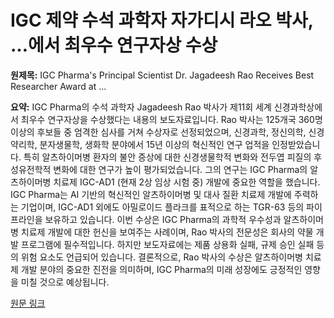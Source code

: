 # IGC 제약 수석 과학자 자가디시 라오 박사, …에서 최우수 연구자상 수상

**원제목:** IGC Pharma's Principal Scientist Dr. Jagadeesh Rao Receives Best Researcher Award at ...

**요약:** IGC Pharma의 수석 과학자 Jagadeesh Rao 박사가 제11회 세계 신경과학상에서 최우수 연구자상을 수상했다는 내용의 보도자료입니다.  Rao 박사는 125개국 360명 이상의 후보들 중 엄격한 심사를 거쳐 수상자로 선정되었으며, 신경과학, 정신의학, 신경약리학, 분자생물학, 생화학 분야에서 15년 이상의 혁신적인 연구 업적을 인정받았습니다.  특히 알츠하이머병 환자의 불안 증상에 대한 신경생물학적 변화와 전두엽 피질의 후성유전학적 변화에 대한 연구가 높이 평가되었습니다. 그의 연구는 IGC Pharma의 알츠하이머병 치료제 IGC-AD1 (현재 2상 임상 시험 중) 개발에 중요한 역할을 했습니다.  IGC Pharma는 AI 기반의 혁신적인 알츠하이머병 및 대사 질환 치료제 개발에 주력하는 기업이며, IGC-AD1 외에도 아밀로이드 플라크를 표적으로 하는 TGR-63 등의 파이프라인을 보유하고 있습니다.  이번 수상은 IGC Pharma의 과학적 우수성과 알츠하이머병 치료제 개발에 대한 헌신을 보여주는 사례이며, Rao 박사의 전문성은 회사의 약물 개발 프로그램에 필수적입니다.  하지만 보도자료에는 제품 상용화 실패, 규제 승인 실패 등의 위험 요소도 언급되어 있습니다.  결론적으로, Rao 박사의 수상은 알츠하이머병 치료제 개발 분야의 중요한 진전을 의미하며, IGC Pharma의 미래 성장에도 긍정적인 영향을 미칠 것으로 예상됩니다.

[원문 링크](https://www.morningstar.com/news/accesswire/1050545msn/igc-pharmas-principal-scientist-dr-jagadeesh-rao-receives-best-researcher-award-at-11th-annual-world-neuroscience-awards)
